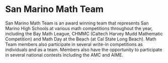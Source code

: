 # San Marino Math Team

San Marino Math Team is an award winning team that represents San Marino High Schools at various math competitions throughout the year, including the Bay Math League, CHMMC (Caltech Harvey Mudd Mathematic Competition) and Math Day at the Beach (at Cal State Long Beach). Math Team members also participate in several write-in competitions as individuals and as a team. Members also have the opportunity to participate in several national contests including the AMC and AIME.
